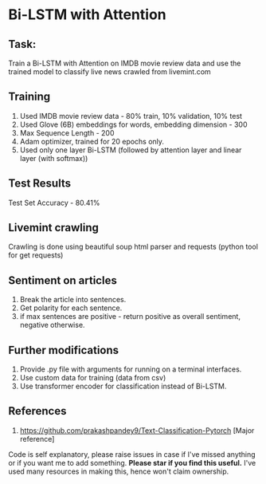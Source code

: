 # Bi-LSTM with Attention

## Task:
Train a Bi-LSTM with Attention on IMDB movie review data and use the trained model to classify live news crawled from livemint.com

## Training 
1. Used IMDB movie review data - 80% train, 10% validation, 10% test
2. Used Glove (6B) embeddings for words, embedding dimension - 300
3. Max Sequence Length - 200
4. Adam optimizer, trained for 20 epochs only.
5. Used only one layer Bi-LSTM (followed by attention layer and linear layer (with softmax))

## Test Results
Test Set Accuracy - 80.41%

## Livemint crawling
Crawling is done using beautiful soup html parser and requests (python tool for get requests)

## Sentiment on articles
1. Break the article into sentences.
2. Get polarity for each sentence.
3. if max sentences are positive - return positive as overall sentiment, negative otherwise.

## Further modifications
1. Provide .py file with arguments for running on a terminal interfaces.
2. Use custom data for training (data from csv)
3. Use transformer encoder for classification instead of Bi-LSTM.

## References
1. https://github.com/prakashpandey9/Text-Classification-Pytorch [Major reference]

Code is self explanatory, please raise issues in case if I've missed anything or if you want me to add something.
**Please star if you find this useful.** I've used many resources in making this, hence won't claim ownership.
